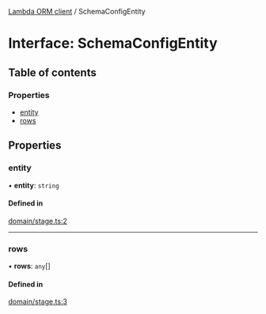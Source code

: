 [Lambda ORM client](../README.md) / SchemaConfigEntity

# Interface: SchemaConfigEntity

## Table of contents

### Properties

- [entity](SchemaConfigEntity.md#entity)
- [rows](SchemaConfigEntity.md#rows)

## Properties

### entity

• **entity**: `string`

#### Defined in

[domain/stage.ts:2](https://github.com/FlavioLionelRita/lambdaorm-client-node/blob/216c8a0/src/lib/domain/stage.ts#L2)

___

### rows

• **rows**: `any`[]

#### Defined in

[domain/stage.ts:3](https://github.com/FlavioLionelRita/lambdaorm-client-node/blob/216c8a0/src/lib/domain/stage.ts#L3)
